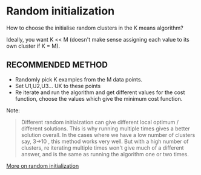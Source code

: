 # Random initialization 

How to choose the initialise random clusters in the K means algorithm?

Ideally, you want K << M (doesn't make sense assigning each value to its own cluster if K = M).

## RECOMMENDED METHOD

* Randomly pick K examples from the M data points. 
* Set U1,U2,U3... UK to these points
* Re iterate and run the algorithm and get different values for the cost function, choose the values which give the minimum cost function.

Note:
> Different random initialzation can give different local optimum / different solutions. This is why running multiple times gives a better solution overall. In the cases where we have a low number of clusters say, 3->10 , this method works very well. But with a high number of clusters, re iterating multiple times won't give much of a different answer, and is the same as running the algorithm one or two times.

[More on random initialization](https://www.coursera.org/learn/machine-learning/lecture/drcBh/random-initialization)